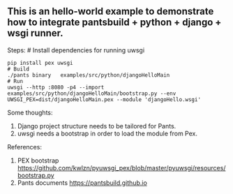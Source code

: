 ## This is an hello-world example to demonstrate how to integrate pantsbuild + python + django + wsgi runner.


Steps:
    # Install dependencies for running uwsgi

    pip install pex uwsgi
    # Build
    ./pants binary   examples/src/python/djangoHelloMain
    # Run
    uwsgi --http :8080 -p4 --import examples/src/python/djangoHelloMain/bootstrap.py --env UWSGI_PEX=dist/djangoHelloMain.pex --module 'djangoHello.wsgi'


Some thoughts:
1. Django project structure needs to be tailored for Pants.
2. uwsgi needs a bootstrap in order to load the module from Pex.


References:
1. PEX bootstrap https://github.com/kwlzn/pyuwsgi_pex/blob/master/pyuwsgi/resources/bootstrap.py
2. Pants documents https://pantsbuild.github.io
